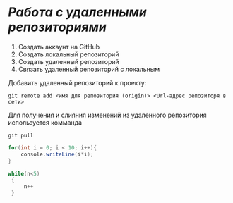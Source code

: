 # ***Работа с удаленными репозиториями***
1. Создать аккаунт на GitHub
2. Создать локальный репозиторий
3. Создать удаленный репозиторий
4. Связать удаленный репозиторий с локальным

Добавить удаленный репозиторий к проекту:
```
git remote add <имя для репозитория (origin)> <Url-адрес репозиторя в сети>
```
Для получения и слияния изменений из удаленного репозитория используется комманда
```
git pull
```
```C#
for(int i = 0; i < 10; i++){
    console.writeLine(i*i);
}
```
```C#
while(n<5)
 {
     n++
 }
```

